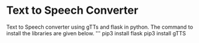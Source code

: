 # Text to Speech Converter
Text to Speech converter using gTTs and flask in python. The command to install the libraries are given below.
'''
pip3 install flask
pip3 install gTTS
```

